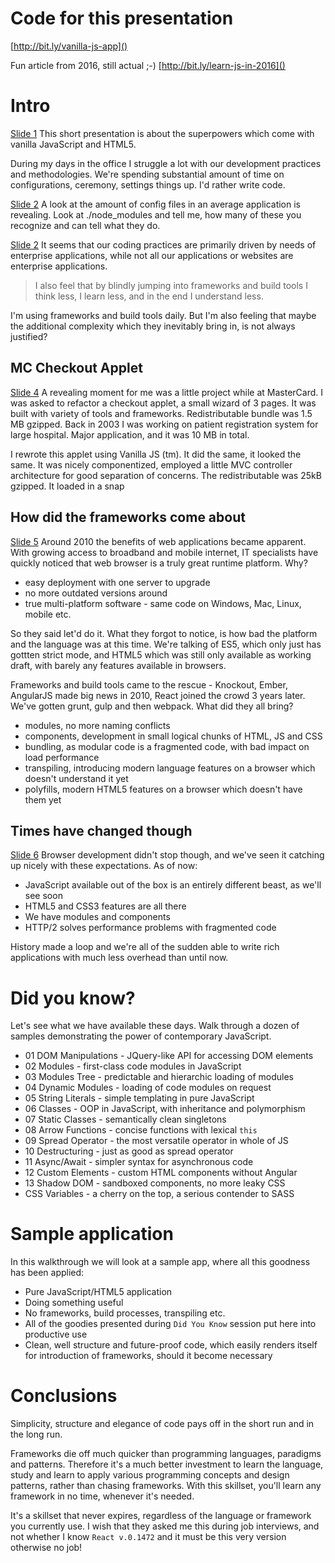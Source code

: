 # Code for this presentation
[http://bit.ly/vanilla-js-app]()

Fun article from 2016, still actual ;-)
[http://bit.ly/learn-js-in-2016]()


# Intro
[Slide 1]()
This short presentation is about the superpowers which come with vanilla JavaScript and HTML5.

During my days in the office I struggle a lot with our development practices and methodologies. We're spending substantial amount of time on configurations, ceremony, settings things up. I'd rather write code.

[Slide 2]()
A look at the amount of config files in an average application is revealing.
Look at ./node_modules and tell me, how many of these you recognize and can tell what they do.

[Slide 2]()
It seems that our coding practices are primarily driven by needs of enterprise applications, while not all our applications or websites are enterprise applications.

> I also feel that by blindly jumping into frameworks and build tools I think less, I learn less, and in the end I understand less.

I'm using frameworks and build tools daily. But I'm also feeling that maybe the additional complexity which they inevitably bring in, is not always justified?


## MC Checkout Applet
[Slide 4]()
A revealing moment for me was a little project while at MasterCard. I was asked to refactor a checkout applet, a small wizard of 3 pages. It was built with variety of tools and frameworks. Redistributable bundle was 1.5 MB gzipped. Back in 2003 I was working on patient registration system for large hospital. Major application, and it was 10 MB in total.

I rewrote this applet using Vanilla JS (tm). It did the same, it looked the same. It was nicely componentized, employed a little MVC controller architecture for good separation of concerns. The redistributable was 25kB gzipped. It loaded in a snap

## How did the frameworks come about
[Slide 5]()
Around 2010 the benefits of web applications became apparent. With growing access to broadband and mobile internet, IT specialists have quickly noticed that web browser is a truly great runtime platform. Why?

* easy deployment with one server to upgrade
* no more outdated versions around
* true multi-platform software - same code on Windows, Mac, Linux, mobile etc.

So they said let'd do it. What they forgot to notice, is how bad the platform and the language was at this time. We're talking of ES5, which only just has gottten strict mode, and HTML5 which was still only available as working draft, with barely any features available in browsers.

Frameworks and build tools came to the rescue - Knockout, Ember, AngularJS made big news in 2010, React joined the crowd 3 years later. We've gotten grunt, gulp and then webpack. What did they all bring?

* modules, no more naming conflicts
* components, development in small logical chunks of HTML, JS and CSS
* bundling, as modular code is a fragmented code, with bad impact on load performance
* transpiling, introducing modern language features on a browser which doesn't understand it yet
* polyfills, modern HTML5 features on a browser which doesn't have them yet


## Times have changed though
[Slide 6]()
Browser development didn't stop though, and we've seen it catching up nicely with these expectations. As of now:

* JavaScript available out of the box is an entirely different beast, as we'll see soon
* HTML5 and CSS3 features are all there
* We have modules and components
* HTTP/2 solves performance problems with fragmented code

History made a loop and we're all of the sudden able to write rich applications with much less overhead than until now.


# Did you know?
Let's see what we have available these days. Walk through a dozen of samples demonstrating the power of contemporary JavaScript.

* 01 DOM Manipulations - JQuery-like API for accessing DOM elements
* 02 Modules - first-class code modules in JavaScript
* 03 Modules Tree - predictable and hierarchic loading of modules
* 04 Dynamic Modules - loading of code modules on request
* 05 String Literals - simple templating in pure JavaScript
* 06 Classes - OOP in JavaScript, with inheritance and polymorphism
* 07 Static Classes - semantically clean singletons
* 08 Arrow Functions - concise functions with lexical `this` 
* 09 Spread Operator - the most versatile operator in whole of JS
* 10 Destructuring - just as good as spread operator
* 11 Async/Await - simpler syntax for asynchronous code
* 12 Custom Elements - custom HTML components without Angular
* 13 Shadow DOM - sandboxed components, no more leaky CSS
* CSS Variables - a cherry on the top, a serious contender to SASS


# Sample application
In this walkthrough we will look at a sample app, where all this goodness has been applied:

* Pure JavaScript/HTML5 application
* Doing something useful
* No frameworks, build processes, transpiling etc.
* All of the goodies presented during `Did You Know` session 
put here into productive use
* Clean, well structure and future-proof code, which easily renders itself for introduction of frameworks, should it become necessary



# Conclusions
Simplicity, structure and elegance of code pays off in the short run and in the long run.

Frameworks die off much quicker than programming languages, paradigms and patterns. Therefore it's a much better investment to learn the language, study and learn to apply various programming concepts and design patterns, rather than chasing frameworks. With this skillset, you'll learn any framework in no time, whenever it's needed.

It's a skillset that never expires, regardless of the language or framework you currently use. I wish that they asked me this during job interviews, and not whether I know `React v.0.1472` and it must be this very version otherwise no job!

